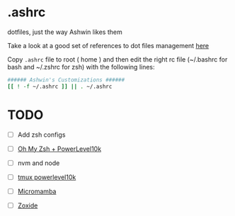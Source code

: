 # .ashrc
dotfiles, just the way Ashwin likes them

Take a look at a good set of references to dot files management  [here](https://github.com/webpro/awesome-dotfiles)

Copy `.ashrc` file to root ( home ) and then edit the right rc file (~/.bashrc for bash and ~/.zshrc for zsh) with the following lines:
```bash
###### Ashwin's Customizations ######
[[ ! -f ~/.ashrc ]] || . ~/.ashrc
```
# TODO
 - [ ] Add zsh configs 
 - [ ] [Oh My Zsh + PowerLevel10k](https://dev.to/abdfnx/oh-my-zsh-powerlevel10k-cool-terminal-1no0)
 - [ ] nvm and node
 - [ ] [tmux powerlevel10k](https://blog.bapt.name/2020/04/25/terminal-setup-zsh-tmux-powerlevel10k/)
 - [ ] [Micromamba](https://mamba.readthedocs.io/en/latest/installation.html)
 - [ ] [Zoxide](https://github.com/ajeetdsouza/zoxide)
 
